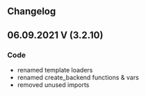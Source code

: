 ## Changelog
## 06.09.2021 V (3.2.10)
### Code
- renamed template loaders
- renamed create_backend functions & vars
- removed unused imports